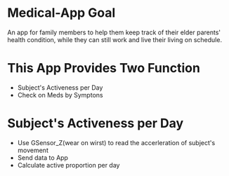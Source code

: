 # Medical-App Goal
An app for family members to help them keep track of their elder parents' health condition, while they can still work and live their living on schedule.

# This App Provides Two Function
- Subject's Activeness per Day
- Check on Meds by Symptons

# Subject's Activeness per Day
- Use GSensor_Z(wear on wirst) to read the accerleration of subject's movement
- Send data to App
- Calculate active proportion per day
<p 
  ![APP_snapshot](active_proportion.png)
</p>
